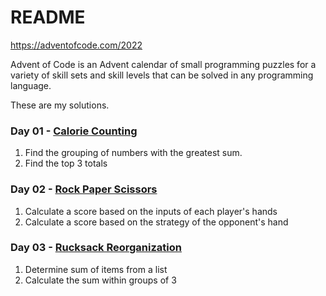 
[Trans Rights are Human Rights]: #

[Protect Trans Kids]: #

# README #

https://adventofcode.com/2022

Advent of Code is an Advent calendar of small programming puzzles for a variety of skill sets and skill levels that can be solved in any programming language.

These are my solutions.

### Day 01 - [Calorie Counting](https://adventofcode.com/2022/day/1)
1. Find the grouping of numbers with the greatest sum.
2. Find the top 3 totals

### Day 02 - [Rock Paper Scissors](https://adventofcode.com/2022/day/2)
1. Calculate a score based on the inputs of each player's hands
2. Calculate a score based on the strategy of the opponent's hand

### Day 03 - [Rucksack Reorganization](https://adventofcode.com/2022/day/3)
1. Determine sum of items from a list
2. Calculate the sum within groups of 3